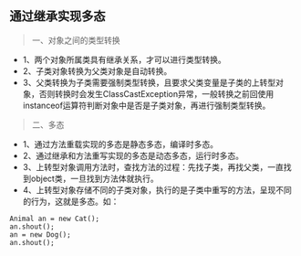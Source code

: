 ## 通过继承实现多态
>一、对象之间的类型转换
- 1、两个对象所属类具有继承关系，才可以进行类型转换。
- 2、子类对象转换为父类对象是自动转换。
- 3、父类转换为子类需要强制类型转换，且要求父类变量是子类的上转型对象，否则转换时会发生ClassCastException异常，一般转换之前回使用instanceof运算符判断对象中是否是子类对象，再进行强制类型转换。

>二、多态
- 1、通过方法重载实现的多态是静态多态，编译时多态。
- 2、通过继承和方法重写实现的多态是动态多态，运行时多态。
- 3、上转型对象调用方法时，查找方法的过程：先找子类，再找父类，一直找到object类，一旦找到方法体就执行。
- 4、上转型对象存储不同的子类对象，执行的是子类中重写的方法，呈现不同的行为，这就是多态。如：
```
Animal an = new Cat();
an.shout();
an = new Dog();
an.shout();
```
